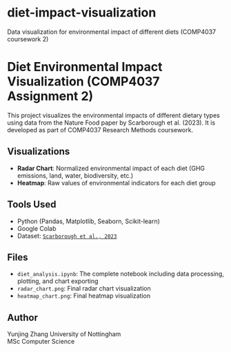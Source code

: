 # diet-impact-visualization
Data visualization for environmental impact of different diets (COMP4037 coursework 2)
# Diet Environmental Impact Visualization (COMP4037 Assignment 2)

This project visualizes the environmental impacts of different dietary types using data from the Nature Food paper by Scarborough et al. (2023). It is developed as part of COMP4037 Research Methods coursework.

## Visualizations

- **Radar Chart**: Normalized environmental impact of each diet (GHG emissions, land, water, biodiversity, etc.)
- **Heatmap**: Raw values of environmental indicators for each diet group

## Tools Used

- Python (Pandas, Matplotlib, Seaborn, Scikit-learn)
- Google Colab
- Dataset: [`Scarborough et al., 2023`](https://doi.org/10.1038/s43016-023-00795-w)

## Files

- `diet_analysis.ipynb`: The complete notebook including data processing, plotting, and chart exporting
- `radar_chart.png`: Final radar chart visualization
- `heatmap_chart.png`: Final heatmap visualization

## Author

Yunjing Zhang 
University of Nottingham  
MSc Computer Science  
